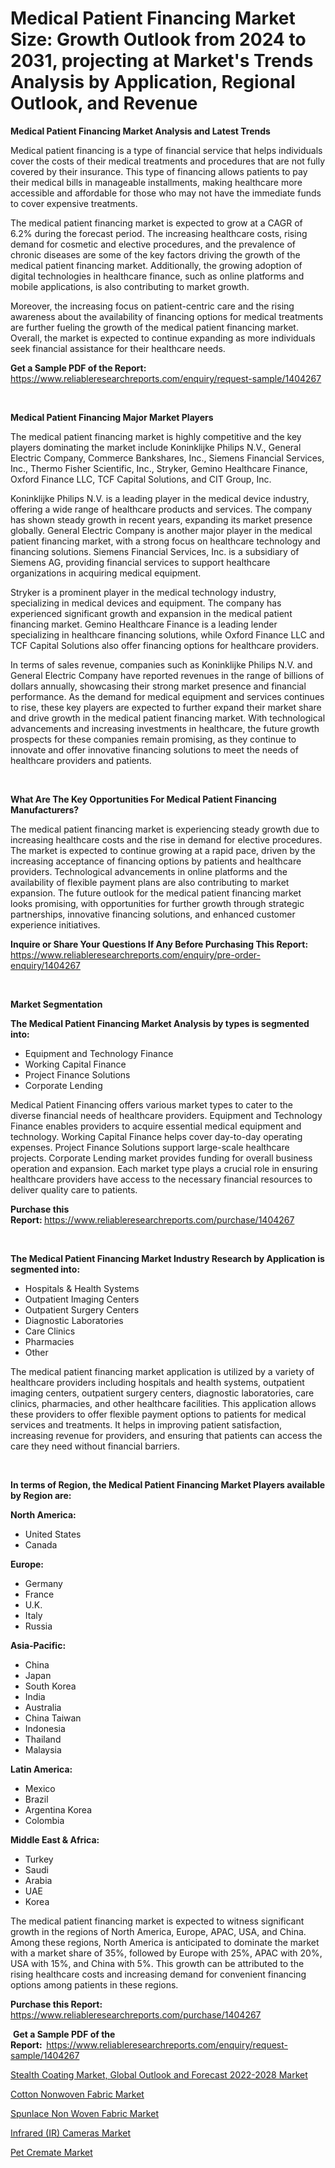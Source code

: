 <p><h1>Medical Patient Financing Market Size: Growth Outlook from 2024 to 2031, projecting at Market's Trends Analysis by Application, Regional Outlook, and Revenue</h1></p><p><strong>Medical Patient Financing Market Analysis and Latest Trends</strong></p>
<p><p>Medical patient financing is a type of financial service that helps individuals cover the costs of their medical treatments and procedures that are not fully covered by their insurance. This type of financing allows patients to pay their medical bills in manageable installments, making healthcare more accessible and affordable for those who may not have the immediate funds to cover expensive treatments.</p><p>The medical patient financing market is expected to grow at a CAGR of 6.2% during the forecast period. The increasing healthcare costs, rising demand for cosmetic and elective procedures, and the prevalence of chronic diseases are some of the key factors driving the growth of the medical patient financing market. Additionally, the growing adoption of digital technologies in healthcare finance, such as online platforms and mobile applications, is also contributing to market growth.</p><p>Moreover, the increasing focus on patient-centric care and the rising awareness about the availability of financing options for medical treatments are further fueling the growth of the medical patient financing market. Overall, the market is expected to continue expanding as more individuals seek financial assistance for their healthcare needs.</p></p>
<p><strong>Get a Sample PDF of the Report:&nbsp;</strong> <a href="https://www.reliableresearchreports.com/enquiry/request-sample/1404267">https://www.reliableresearchreports.com/enquiry/request-sample/1404267</a></p>
<p>&nbsp;</p>
<p><strong>Medical Patient Financing Major Market Players</strong></p>
<p><p>The medical patient financing market is highly competitive and the key players dominating the market include Koninklijke Philips N.V., General Electric Company, Commerce Bankshares, Inc., Siemens Financial Services, Inc., Thermo Fisher Scientific, Inc., Stryker, Gemino Healthcare Finance, Oxford Finance LLC, TCF Capital Solutions, and CIT Group, Inc.</p><p>Koninklijke Philips N.V. is a leading player in the medical device industry, offering a wide range of healthcare products and services. The company has shown steady growth in recent years, expanding its market presence globally. General Electric Company is another major player in the medical patient financing market, with a strong focus on healthcare technology and financing solutions. Siemens Financial Services, Inc. is a subsidiary of Siemens AG, providing financial services to support healthcare organizations in acquiring medical equipment.</p><p>Stryker is a prominent player in the medical technology industry, specializing in medical devices and equipment. The company has experienced significant growth and expansion in the medical patient financing market. Gemino Healthcare Finance is a leading lender specializing in healthcare financing solutions, while Oxford Finance LLC and TCF Capital Solutions also offer financing options for healthcare providers.</p><p>In terms of sales revenue, companies such as Koninklijke Philips N.V. and General Electric Company have reported revenues in the range of billions of dollars annually, showcasing their strong market presence and financial performance. As the demand for medical equipment and services continues to rise, these key players are expected to further expand their market share and drive growth in the medical patient financing market. With technological advancements and increasing investments in healthcare, the future growth prospects for these companies remain promising, as they continue to innovate and offer innovative financing solutions to meet the needs of healthcare providers and patients.</p></p>
<p>&nbsp;</p>
<p><strong>What Are The Key Opportunities For Medical Patient Financing Manufacturers?</strong></p>
<p><p>The medical patient financing market is experiencing steady growth due to increasing healthcare costs and the rise in demand for elective procedures. The market is expected to continue growing at a rapid pace, driven by the increasing acceptance of financing options by patients and healthcare providers. Technological advancements in online platforms and the availability of flexible payment plans are also contributing to market expansion. The future outlook for the medical patient financing market looks promising, with opportunities for further growth through strategic partnerships, innovative financing solutions, and enhanced customer experience initiatives.</p></p>
<p><strong>Inquire or Share Your Questions If Any Before Purchasing This Report:</strong> <a href="https://www.reliableresearchreports.com/enquiry/pre-order-enquiry/1404267">https://www.reliableresearchreports.com/enquiry/pre-order-enquiry/1404267</a></p>
<p>&nbsp;</p>
<p><strong>Market Segmentation</strong></p>
<p><strong>The Medical Patient Financing Market Analysis by types is segmented into:</strong></p>
<p><ul><li>Equipment and Technology Finance</li><li>Working Capital Finance</li><li>Project Finance Solutions</li><li>Corporate Lending</li></ul></p>
<p><p>Medical Patient Financing offers various market types to cater to the diverse financial needs of healthcare providers. Equipment and Technology Finance enables providers to acquire essential medical equipment and technology. Working Capital Finance helps cover day-to-day operating expenses. Project Finance Solutions support large-scale healthcare projects. Corporate Lending market provides funding for overall business operation and expansion. Each market type plays a crucial role in ensuring healthcare providers have access to the necessary financial resources to deliver quality care to patients.</p></p>
<p><strong>Purchase this Report:&nbsp;</strong><a href="https://www.reliableresearchreports.com/purchase/1404267">https://www.reliableresearchreports.com/purchase/1404267</a></p>
<p>&nbsp;</p>
<p><strong>The Medical Patient Financing Market Industry Research by Application is segmented into:</strong></p>
<p><ul><li>Hospitals & Health Systems</li><li>Outpatient Imaging Centers</li><li>Outpatient Surgery Centers</li><li>Diagnostic Laboratories</li><li>Care Clinics</li><li>Pharmacies</li><li>Other</li></ul></p>
<p><p>The medical patient financing market application is utilized by a variety of healthcare providers including hospitals and health systems, outpatient imaging centers, outpatient surgery centers, diagnostic laboratories, care clinics, pharmacies, and other healthcare facilities. This application allows these providers to offer flexible payment options to patients for medical services and treatments. It helps in improving patient satisfaction, increasing revenue for providers, and ensuring that patients can access the care they need without financial barriers.</p></p>
<p>&nbsp;</p>
<p><strong>In terms of Region, the Medical Patient Financing Market Players available by Region are:</strong></p>
<p>
    <p> <strong> North America: </strong>
        <ul>
            <li>United States</li>
            <li>Canada</li>
        </ul>
        </p> 
    <p> <strong> Europe: </strong>
        <ul>
            <li>Germany</li>
            <li>France</li>
            <li>U.K.</li>
            <li>Italy</li>
            <li>Russia</li>
        </ul>
        </p> 
    <p> <strong> Asia-Pacific: </strong>
        <ul>
            <li>China</li>
            <li>Japan</li>
            <li>South Korea</li>
            <li>India</li>
            <li>Australia</li>
            <li>China Taiwan</li>
            <li>Indonesia</li>
            <li>Thailand</li>
            <li>Malaysia</li>
        </ul>
        </p> 
    <p> <strong> Latin America: </strong>
        <ul>
            <li>Mexico</li>
            <li>Brazil</li>
            <li>Argentina Korea</li>
            <li>Colombia</li>
        </ul>
        </p> 
    <p> <strong> Middle East & Africa: </strong>
        <ul>
            <li>Turkey</li>
            <li>Saudi</li>
            <li>Arabia</li>
            <li>UAE</li>
            <li>Korea</li>
        </ul>
    </p>
    </p>
<p><p>The medical patient financing market is expected to witness significant growth in the regions of North America, Europe, APAC, USA, and China. Among these regions, North America is anticipated to dominate the market with a market share of 35%, followed by Europe with 25%, APAC with 20%, USA with 15%, and China with 5%. This growth can be attributed to the rising healthcare costs and increasing demand for convenient financing options among patients in these regions.</p></p>
<p><strong>Purchase this Report: </strong><a href="https://www.reliableresearchreports.com/purchase/1404267">https://www.reliableresearchreports.com/purchase/1404267</a></p>
<p>&nbsp;<strong>Get a Sample PDF of the Report:&nbsp;&nbsp;</strong><a href="https://www.reliableresearchreports.com/enquiry/request-sample/1404267">https://www.reliableresearchreports.com/enquiry/request-sample/1404267</a></p>
<p><strong></strong></p>
<p><p><a href="https://silk-columnist-571.notion.site/Stealth-Coating-Market-Global-Outlook-and-Forecast-2022-2028-Market-Size-Market-Trends-and-Growth-1e1eeee6dc9346e9ace6241540359653">Stealth Coating Market, Global Outlook and Forecast 2022-2028 Market</a></p><p><a href="https://view.publitas.com/reportprime-1/cotton-nonwoven-fabric-market-offer-valuable-insights-into-market-size-market-share-market-trends-and-projections-spanning-from-2024-to-2031/">Cotton Nonwoven Fabric Market</a></p><p><a href="https://view.publitas.com/reportprime-1/spunlace-non-woven-fabric-market-a-comprehensive-report-of-its-market-share-growth-trends-2024-2031/">Spunlace Non Woven Fabric Market</a></p><p><a href="https://issuu.com/reportprime-2/docs/infrared-ir-cameras-market-size-2030.pptx">Infrared (IR) Cameras Market</a></p><p><a href="https://github.com/jerrycopelandthomaswsqd8q/Market-Research-Report-List-1/blob/main/pet-cremate-market.md">Pet Cremate Market</a></p></p>